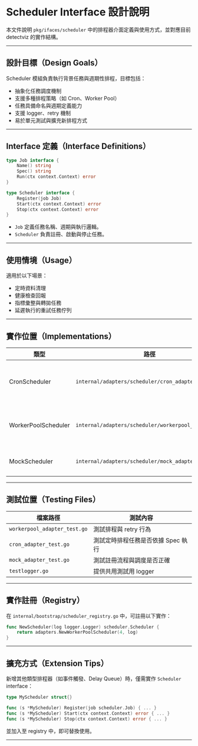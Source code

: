 # Scheduler Interface 設計說明

本文件說明 `pkg/ifaces/scheduler` 中的排程器介面定義與使用方式，並對應目前 detectviz 的實作結構。

---

## 設計目標（Design Goals）

Scheduler 模組負責執行背景任務與週期性排程，目標包括：

- 抽象化任務調度機制
- 支援多種排程策略（如 Cron、Worker Pool）
- 任務具備命名與週期定義能力
- 支援 logger、retry 機制
- 易於單元測試與擴充新排程方式

---

## Interface 定義（Interface Definitions）

```go
type Job interface {
	Name() string
	Spec() string
	Run(ctx context.Context) error
}

type Scheduler interface {
	Register(job Job)
	Start(ctx context.Context) error
	Stop(ctx context.Context) error
}
```

- `Job` 定義任務名稱、週期與執行邏輯。
- `Scheduler` 負責註冊、啟動與停止任務。

---

## 使用情境（Usage）

適用於以下場景：

- 定時資料清理
- 健康檢查回報
- 指標彙整與轉拋任務
- 延遲執行的重試任務佇列

---

## 實作位置（Implementations）

| 類型               | 路徑                                               | 描述                                 |
|--------------------|----------------------------------------------------|--------------------------------------|
| CronScheduler       | `internal/adapters/scheduler/cron_adapter.go`      | 使用 robfig/cron 實現 Spec-based 排程 |
| WorkerPoolScheduler | `internal/adapters/scheduler/workerpool_adapter.go`| goroutine pool 輪詢任務，支援 retry 與 logger |
| MockScheduler       | `internal/adapters/scheduler/mock_adapter.go`      | 測試用，模擬註冊與排程流程             |

---

## 測試位置（Testing Files）

| 檔案路徑                                                  | 測試內容                           |
|-----------------------------------------------------------|------------------------------------|
| `workerpool_adapter_test.go`                              | 測試排程與 retry 行為               |
| `cron_adapter_test.go`                                    | 測試定時排程任務是否依據 Spec 執行 |
| `mock_adapter_test.go`                                    | 測試註冊流程與調度是否正確         |
| `testlogger.go`                                           | 提供共用測試用 logger              |

---

## 實作註冊（Registry）

在 `internal/bootstrap/scheduler_registry.go` 中，可註冊以下實作：

```go
func NewScheduler(log logger.Logger) scheduler.Scheduler {
	return adapters.NewWorkerPoolScheduler(4, log)
}
```

---

## 擴充方式（Extension Tips）

新增其他類型排程器（如事件觸發、Delay Queue）時，僅需實作 `Scheduler` interface：

```go
type MyScheduler struct{}

func (s *MyScheduler) Register(job scheduler.Job) { ... }
func (s *MyScheduler) Start(ctx context.Context) error { ... }
func (s *MyScheduler) Stop(ctx context.Context) error { ... }
```

並加入至 registry 中，即可替換使用。

---
